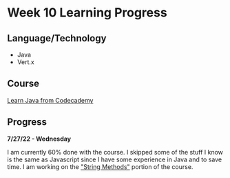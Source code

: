 # Week 10 Learning Progress

## Language/Technology

- Java
- Vert.x

## Course

[Learn Java from Codecademy](https://www.codecademy.com/learn/learn-java)

## Progress

**7/27/22 - Wednesday**

I am currently 60% done with the course. I skipped some of the stuff I know is the same as Javascript since I have some experience in Java and to save time. I am working on the ["String Methods"](https://www.codecademy.com/courses/learn-java/lessons/java-string-methods/exercises/introduction-to-strings) portion of the course.
